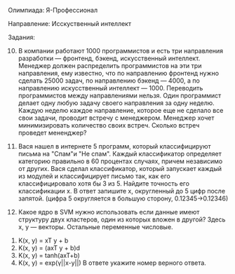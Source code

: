 Олимпиада: Я-Профессионал

Направление: Исскуственный интеллект

Задания:

10) В компании работают 1000 программистов и есть три направления разработки — фронтенд, бэкенд, искусственный интеллект.
Менеджер должен распределить программистов на эти три направления, ему известно, что по направлению фронтенд нужно
сделать 25000 задач, по направлению бэкенд — 4000, а по направлению искусственный интеллект — 1000.
Переводить программистов между направлениями нельзя.
Один программист делает одну любую задачу своего направления за одну неделю. 
Каждую неделю каждое направление, которое еще не сделало все свои задачи, проводит встречу с менеджером.
Менеджер хочет минимизировать количество своих встреч. 
Сколько встреч проведет мененджер?

11) Вася нашел в интернете 5 программ, который классифицируют письма на "Спам"и "Не спам". 
Каждый классификатор определяет категорию правильно в 60 процентах случаях, причем независимо от других. 
Вася сделал классификатор, который запускает каждый из модулей и классифицирует письмо так, как его
классифицировало хотя бы 3 из 5.
Найдите точность его классификации x. В ответ запишите x, округленный до 5 цифр после запятой.
(цифра 5 округляется в большую сторону, 0.12345→0.12346)

12) Какое ядро в SVM нужно использовать если данные имеют структуру двух кластеров, один из которых вложен в другой?
Здесь x, y — векторы. Остальные переменные числовые.
1. K(x, y) = xT y + b
2. K(x, y) = (axT y + b)d
3. K(x, y) = tanh(axT+b)
4. K(x, y) = exp(γ||x-y||)
В ответе укажите номер верного ответа.
